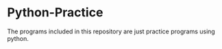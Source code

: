 # Python-Practice
The programs included in this repository are just practice programs using python.
